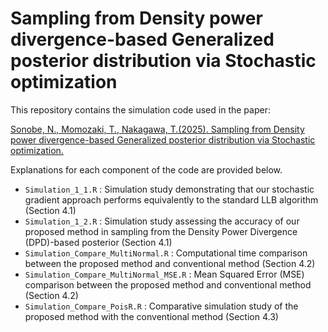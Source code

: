 # Sampling from Density power divergence-based Generalized posterior distribution via Stochastic optimization

This repository contains the simulation code used in the paper:

<a href="https://arxiv.org/abs/2501.07790">Sonobe, N., Momozaki, T., Nakagawa, T.(2025). Sampling from Density power divergence-based Generalized posterior distribution via Stochastic optimization.</a>

Explanations for each component of the code are provided below.

- `Simulation_1_1.R` : Simulation study demonstrating that our stochastic gradient approach performs equivalently to the standard LLB algorithm (Section 4.1)
- `Simulation_1_2.R` : Simulation study assessing the accuracy of our proposed method in sampling from the Density Power Divergence (DPD)-based posterior (Section 4.1)
- `Simulation_Compare_MultiNormal.R` : Computational time comparison between the proposed method and conventional method (Section 4.2)
- `Simulation_Compare_MultiNormal_MSE.R` : Mean Squared Error (MSE) comparison between the proposed method and conventional method (Section 4.2)
- `Simulation_Compare_PoisR.R` : Comparative simulation study of the proposed method with the conventional method (Section 4.3)
